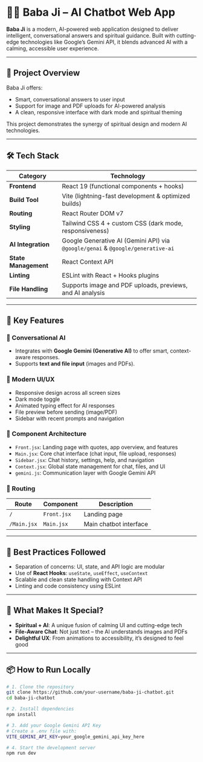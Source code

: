 # 🧘‍♂️ Baba Ji – AI Chatbot Web App

**Baba Ji** is a modern, AI-powered web application designed to deliver intelligent, conversational answers and spiritual guidance. Built with cutting-edge technologies like Google’s Gemini API, it blends advanced AI with a calming, accessible user experience.

---

## 🚀 Project Overview

Baba Ji offers:
- Smart, conversational answers to user input
- Support for image and PDF uploads for AI-powered analysis
- A clean, responsive interface with dark mode and spiritual theming

This project demonstrates the synergy of spiritual design and modern AI technologies.

---

## 🛠️ Tech Stack

| Category         | Technology                                                                 |
|------------------|-----------------------------------------------------------------------------|
| **Frontend**      | React 19 (functional components + hooks)                                   |
| **Build Tool**    | Vite (lightning-fast development & optimized builds)                       |
| **Routing**       | React Router DOM v7                                                        |
| **Styling**       | Tailwind CSS 4 + custom CSS (dark mode, responsiveness)                    |
| **AI Integration**| Google Generative AI (Gemini API) via `@google/genai` & `@google/generative-ai` |
| **State Management** | React Context API                                                       |
| **Linting**       | ESLint with React + Hooks plugins                                          |
| **File Handling** | Supports image and PDF uploads, previews, and AI analysis                  |

---

## 🧩 Key Features

### 💬 Conversational AI
- Integrates with **Google Gemini (Generative AI)** to offer smart, context-aware responses.
- Supports **text and file input** (images and PDFs).

### 🎨 Modern UI/UX
- Responsive design across all screen sizes
- Dark mode toggle
- Animated typing effect for AI responses
- File preview before sending (image/PDF)
- Sidebar with recent prompts and navigation

### 🧱 Component Architecture
- `Front.jsx`: Landing page with quotes, app overview, and features
- `Main.jsx`: Core chat interface (chat input, file upload, responses)
- `Sidebar.jsx`: Chat history, settings, help, and navigation
- `Context.jsx`: Global state management for chat, files, and UI
- `gemini.js`: Communication layer with Google Gemini API

### 🔀 Routing
| Route      | Component        | Description                  |
|------------|------------------|------------------------------|
| `/`        | `Front.jsx`      | Landing page                 |
| `/Main.jsx`| `Main.jsx`       | Main chatbot interface       |

---

## 📐 Best Practices Followed

- Separation of concerns: UI, state, and API logic are modular
- Use of **React Hooks**: `useState`, `useEffect`, `useContext`
- Scalable and clean state handling with Context API
- Linting and code consistency using ESLint

---

## 🌟 What Makes It Special?

- **Spiritual + AI**: A unique fusion of calming UI and cutting-edge tech
- **File-Aware Chat**: Not just text – the AI understands images and PDFs
- **Delightful UX**: From animations to accessibility, it’s designed to feel good

---



## 📦 How to Run Locally

```bash
# 1. Clone the repository
git clone https://github.com/your-username/baba-ji-chatbot.git
cd baba-ji-chatbot

# 2. Install dependencies
npm install

# 3. Add your Google Gemini API Key
# Create a .env file with:
VITE_GEMINI_API_KEY=your_google_gemini_api_key_here

# 4. Start the development server
npm run dev
